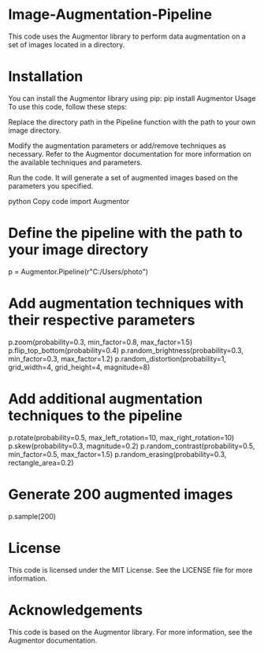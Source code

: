 # Image-Augmentation-Pipeline
This code uses the Augmentor library to perform data augmentation on a set of images located in a directory.
# Installation
You can install the Augmentor library using pip:
pip install Augmentor
Usage
To use this code, follow these steps:

Replace the directory path in the Pipeline function with the path to your own image directory.

Modify the augmentation parameters or add/remove techniques as necessary. Refer to the Augmentor documentation for more information on the available techniques and parameters.

Run the code. It will generate a set of augmented images based on the parameters you specified.

python
Copy code
import Augmentor

# Define the pipeline with the path to your image directory
p = Augmentor.Pipeline(r"C:/Users/photo")

# Add augmentation techniques with their respective parameters
p.zoom(probability=0.3, min_factor=0.8, max_factor=1.5)
p.flip_top_bottom(probability=0.4)
p.random_brightness(probability=0.3, min_factor=0.3, max_factor=1.2)
p.random_distortion(probability=1, grid_width=4, grid_height=4, magnitude=8)

# Add additional augmentation techniques to the pipeline
p.rotate(probability=0.5, max_left_rotation=10, max_right_rotation=10)
p.skew(probability=0.3, magnitude=0.2)
p.random_contrast(probability=0.5, min_factor=0.5, max_factor=1.5)
p.random_erasing(probability=0.3, rectangle_area=0.2)

# Generate 200 augmented images
p.sample(200)
# License
This code is licensed under the MIT License. See the LICENSE file for more information.

# Acknowledgements
This code is based on the Augmentor library. For more information, see the Augmentor documentation.




